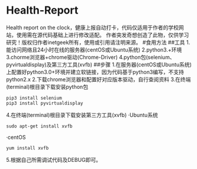 # Health-Report
Health report on the clock，健康上报自动打卡，代码仅适用于作者的学校网站，使用需在源代码基础上进行修改适配。
作者突发奇想创造了此物，仅供学习研究！版权归作者inetgeek所有，使用或引用请注明来源。
#食用方法
##工具
1.能访问网络且24小时在线的服务器(centOS或Ubuntu系统)
2.python3.+环境
3.chorme浏览器+chrome驱动(Chrome-Driver)
4.python包(selenium、pyvirtualdisplay)及第三方工具(xvfb)
##步骤
1.在服务器(centOS或Ubuntu系统)上配置好python3.0+环境并建立软链接，因为代码基于python3编写，不支持python2.x
2.下载chrome浏览器和配置好对应版本驱动，自行查阅资料
3.在终端(terminal)根目录下载安装python包
```shell
pip3 install selenium
pip3 install pyvirtualdisplay
```
4.在终端(terminal)根目录下载安装第三方工具(xvfb)
·Ubuntu系统
```shell
sudo apt-get install xvfb
```
·centOS
```shell
yum install xvfb
```
5.根据自己所需调试代码及DEBUG即可。
